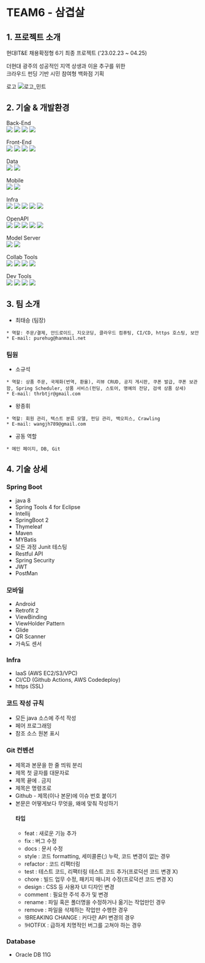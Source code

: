 # TEAM6 - 삼겹살


## 1. 프로젝트 소개
현대IT&E 채용확정형 6기 최종 프로젝트 ('23.02.23 ~ 04.25)<br>

더현대 광주의 성공적인 지역 상생과 이윤 추구를 위한<br>
크라우드 펀딩 기반 시민 참여형 백화점 기획


로고
![로고_민트](https://user-images.githubusercontent.com/96964263/236413655-9c1a39f8-fc69-4d4d-b15e-b761fc5792b2.jpeg)



## 2. 기술 & 개발환경
<div align=> 
Back-End<br>
<img src="https://img.shields.io/badge/springboot-6DB33F?style=for-the-badge&logo=springboot&logoColor=white">
<img src="https://img.shields.io/badge/springsecurity-6DB33F?style=for-the-badge&logo=springsecurity&logoColor=white">
<img src="https://img.shields.io/badge/JAVA-007396?style=for-the-badge&logo=java&logoColor=white">
<img src="https://img.shields.io/badge/thymeleaf-005F0F?style=for-the-badge&logo=thymeleaf&logoColor=white"><br>



Front-End<br>
<img src="https://img.shields.io/badge/html-E34F26?style=for-the-badge&logo=html5&logoColor=white">
<img src="https://img.shields.io/badge/javascript-F7DF1E?style=for-the-badge&logo=javascript&logoColor=black">
<img src="https://img.shields.io/badge/css-1572B6?style=for-the-badge&logo=css3&logoColor=white">
<img src="https://img.shields.io/badge/bootstrap-7952B3?style=for-the-badge&logo=bootstrap&logoColor=white">


Data<br>
<img src="https://img.shields.io/badge/oracle-F80000?style=for-the-badge&logo=oracle&logoColor=white">
<img src="https://img.shields.io/badge/amazonaws-232F3E?style=for-the-badge&logo=amazonaws&logoColor=white">

Mobile<br>
<img src="https://img.shields.io/badge/android-3DDC84?style=for-the-badge&logo=android&logoColor=white">
<img src="https://img.shields.io/badge/JAVA-007396?style=for-the-badge&logo=java&logoColor=white">

Infra<br>
<img src="https://img.shields.io/badge/amazonaws-232F3E?style=for-the-badge&logo=amazonaws&logoColor=white">
<img src="https://img.shields.io/badge/apache-D22128?style=for-the-badge&logo=apache&logoColor=white">
<img src="https://img.shields.io/badge/ubuntu-E95420?style=for-the-badge&logo=ubuntu&logoColor=white">
<img src="https://img.shields.io/badge/githubactions-2088FF?style=for-the-badge&logo=githubactions&logoColor=white">
<img src="https://img.shields.io/badge/letsencrypt-003A70?style=for-the-badge&logo=letsencrypt&logoColor=white">

OpenAPI<br>
<img src="https://img.shields.io/badge/kakao-FFCD00?style=for-the-badge&logo=kakao&logoColor=white">
<img src="https://img.shields.io/badge/tosspayments-0052CC?style=for-the-badge&logo&logoColor=white">
<img src="https://img.shields.io/badge/ChatGPT-3CBDB1?style=for-the-badge&logo&logoColor=white">
<img src="https://img.shields.io/badge/LUCYXSS-003A70?style=for-the-badge&logo=naver&logoColor=white">
<img src="https://img.shields.io/badge/Google Login-4285F4?style=for-the-badge&logo=google&logoColor=white">


Model Server<br>
<img src="https://img.shields.io/badge/python-3776AB?style=for-the-badge&logo=python&logoColor=white">
<img src="https://img.shields.io/badge/flask-000000?style=for-the-badge&logo=flask&logoColor=white">


Collab Tools<br>
<img src="https://img.shields.io/badge/jira-0052CC?style=for-the-badge&logo=jira&logoColor=white">
<img src="https://img.shields.io/badge/github-181717?style=for-the-badge&logo=github&logoColor=white">
<img src="https://img.shields.io/badge/swagger-85EA2D?style=for-the-badge&logo=swagger&logoColor=white">
<img src="https://img.shields.io/badge/notion-000000?style=for-the-badge&logo=notion&logoColor=white">

Dev Tools<br>
<img src="https://img.shields.io/badge/eclipse-2C2255?style=for-the-badge&logo=eclipse&logoColor=white"> 
<img src="https://img.shields.io/badge/intellijidea-000000?style=for-the-badge&logo=intellijidea&logoColor=white">
<img src="https://img.shields.io/badge/androidstudio-3DDC84?style=for-the-badge&logo=androidstudio&logoColor=white">
<img src="https://img.shields.io/badge/visualstudio-5C2D91?style=for-the-badge&logo=visualstudio&logoColor=white">





</div>



## 3. 팀 소개

- 최태승 (팀장)

 ```
 * 역할: 주문/결제, 안드로이드, 지오코딩, 클라우드 컴퓨팅, CI/CD, https 호스팅, 보안
 * E-mail: purehug@hanmail.net
 ```

### 팀원

- 소규석

 ```
 * 역할: 상품 주문, 국제화(번역, 환율), 리뷰 CRUD, 공지 게시판, 쿠폰 발급, 쿠폰 보관함, Spring Scheduler, 상품 서비스(펀딩, 스토어, 명예의 전당, 검색 상품 상세)
 * E-mail: thrbtjr@gmail.com
 ```


- 왕종휘

 ```
 * 역할: 회원 관리, 텍스트 분류 모델, 펀딩 관리, 백오피스, Crawling
 * E-mail: wangjh789@gmail.com
 ```

 - 공동 역할
 ```
 * 메인 페이지, DB, Git
 ```

## 4. 기술 상세

### Spring Boot
- java 8
- Spring Tools 4 for Eclipse
- Intellij
- SpringBoot 2
- Thymeleaf
- Maven
- MYBatis
- 모든 과정 Junit 테스팅
- Restful API
- Spring Security
- JWT
- PostMan

### 모바일
- Android
- Retrofit 2
- ViewBinding
- ViewHolder Pattern
- Glide
- QR Scanner
- 가속도 센서

### Infra
- IaaS (AWS EC2/S3/VPC)
- CI/CD (Github Actions, AWS Codedeploy)
- https (SSL)

### 코드 작성 규칙
- 모든 java 소스에 주석 작성     
- 페어 프로그래밍
- 참조 소스 원본 표시

### Git 컨벤션
- 제목과 본문을 한 줄 띄워 분리
- 제목 첫 글자를 대문자로
- 제목 끝에 . 금지
- 제목은 명령조로
- Github - 제목(이나 본문)에 이슈 번호 붙이기
- 본문은 어떻게보다 무엇을, 왜에 맞춰 작성하기
  #### 타입
  - feat : 새로운 기능 추가
  - fix : 버그 수정
  - docs : 문서 수정
  - style : 코드 formatting, 세미콜론(;) 누락, 코드 변경이 없는 경우
  - refactor : 코드 리팩터링
  - test : 테스트 코드, 리팩터링 테스트 코드 추가(프로덕션 코드 변경 X)
  - chore : 빌드 업무 수정, 패키지 매니저 수정(프로덕션 코드 변경 X)
  - design : CSS 등 사용자 UI 디자인 변경
  - comment : 필요한 주석 추가 및 변경
  - rename : 파일 혹은 폴더명을 수정하거나 옮기는 작업만인 경우
  - remove : 파일을 삭제하는 작업만 수행한 경우
  - !BREAKING CHANGE : 커다란 API 변경의 경우
  - !HOTFIX : 급하게 치명적인 버그를 고쳐야 하는 경우

### Database
- Oracle DB 11G
